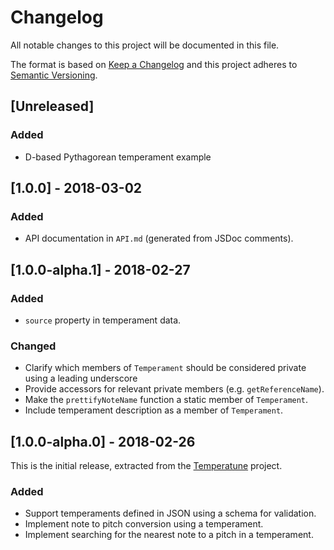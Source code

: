 # Changelog

All notable changes to this project will be documented in this file.

The format is based on [Keep a Changelog](http://keepachangelog.com/en/1.0.0/)
and this project adheres to [Semantic
Versioning](http://semver.org/spec/v2.0.0.html).

## [Unreleased]
### Added
- D-based Pythagorean temperament example

## [1.0.0] - 2018-03-02
### Added
- API documentation in `API.md` (generated from JSDoc comments).

## [1.0.0-alpha.1] - 2018-02-27
### Added
- `source` property in temperament data.

### Changed
- Clarify which members of `Temperament` should be considered private using a
  leading underscore
- Provide accessors for relevant private members (e.g. `getReferenceName`).
- Make the `prettifyNoteName` function a static member of `Temperament`.
- Include temperament description as a member of `Temperament`.

## [1.0.0-alpha.0] - 2018-02-26
This is the initial release, extracted from the
[Temperatune](https://github.com/ianprime0509/temperatune) project.

### Added
- Support temperaments defined in JSON using a schema for validation.
- Implement note to pitch conversion using a temperament.
- Implement searching for the nearest note to a pitch in a temperament.
